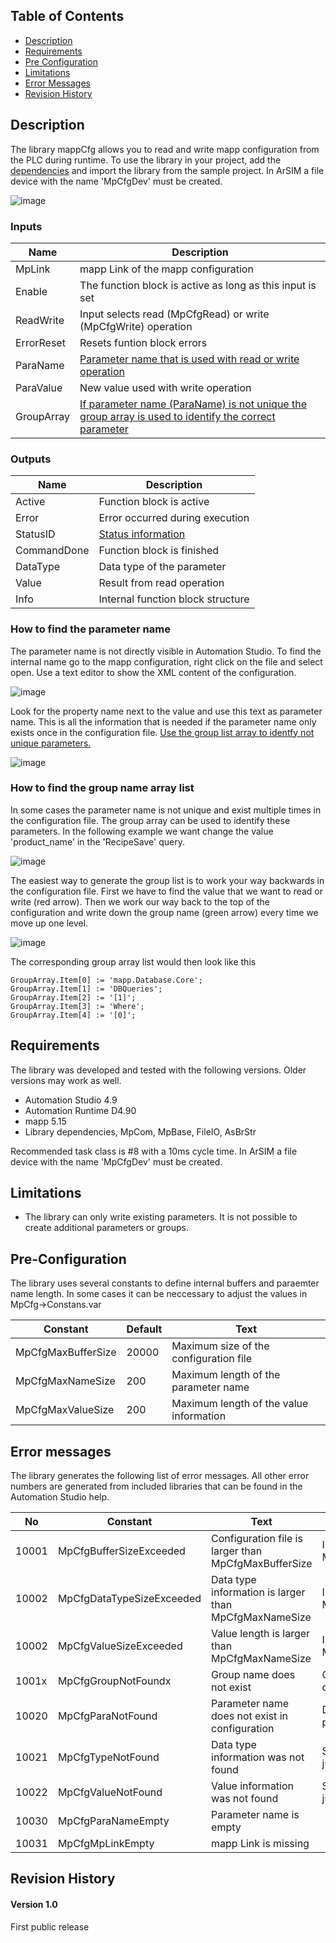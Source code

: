 ## Table of Contents

* [Description](#Description)
* [Requirements](#Requirements)
* [Pre Configuration](#Pre-Configuration)
* [Limitations](#Limitations)
* [Error Messages](#Errors)
* [Revision History](#Revision-History)

<a name="Description"></a>
## Description
The library mappCfg allows you to read and write mapp configuration from the PLC during runtime. To use the library in your project, add the [dependencies](#Requirements) and import the library from the sample project. In ArSIM a file device with the name 'MpCfgDev' must be created.

![image](https://user-images.githubusercontent.com/2972703/147233085-25b92c7d-92ae-4741-a929-c457c7f1f531.png)

### Inputs
| Name | Description |
|---|---|
| MpLink | mapp Link of the mapp configuration |
| Enable | The function block is active as long as this input is set |
| ReadWrite | Input selects read (MpCfgRead) or write (MpCfgWrite) operation |
| ErrorReset | Resets funtion block errors |
| ParaName | [Parameter name that is used with read or write operation](#ParameterName) |
| ParaValue | New value used with write operation |
| GroupArray | [If parameter name (ParaName) is not unique the group array is used to identify the correct parameter](#GroupName) |

### Outputs
| Name | Description |
|---|---|
| Active | Function block is active |
| Error | Error occurred during execution |
| StatusID | [Status information](#Errors) |
| CommandDone | Function block is finished |
| DataType | Data type of the parameter |
| Value | Result from read operation |
| Info | Internal function block structure |

<a name="ParameterName"></a>
### How to find the parameter name
The parameter name is not directly visible in Automation Studio. To find the internal name go to the mapp configuration, right click on the file and select open. Use a text editor to show the XML content of the configuration.

![image](https://user-images.githubusercontent.com/2972703/147235309-60d255fc-218d-4620-996d-df7663b72fa1.png)

Look for the property name next to the value and use this text as parameter name. This is all the information that is needed if the parameter name only exists once in the configuration file. [Use the group list array to identfy not unique parameters.](#GroupName)

![image](https://user-images.githubusercontent.com/2972703/147235654-93c8bec2-609f-412c-9af6-b3fa91105046.png)

<a name="GroupName"></a>
### How to find the group name array list
In some cases the parameter name is not unique and exist multiple times in the configuration file. The group array can be used to identify these parameters. In the following example we want change the value 'product_name' in the 'RecipeSave' query.

![image](https://user-images.githubusercontent.com/2972703/147236731-f5b186ee-214a-45bf-a100-778e82ac2de0.png)

The easiest way to generate the group list is to work your way backwards in the configuration file. First we have to find the value that we want to read or write (red arrow). Then we work our way back to the top of the configuration and write down the group name (green arrow) every time we move up one level.

![image](https://user-images.githubusercontent.com/2972703/147236884-38f3483b-cb57-4c0f-a6bd-21881acd397f.png)

The corresponding group array list would then look like this
```
GroupArray.Item[0] := 'mapp.Database.Core';
GroupArray.Item[1] := 'DBQueries';
GroupArray.Item[2] := '[1]';
GroupArray.Item[3] := 'Where';
GroupArray.Item[4] := '[0]';
```
<a name="Requirements"></a>
## Requirements
The library was developed and tested with the following versions. Older versions may work as well.

* Automation Studio 4.9
* Automation Runtime D4.90
* mapp 5.15
* Library dependencies, MpCom, MpBase, FileIO, AsBrStr

Recommended task class is #8 with a 10ms cycle time. In ArSIM a file device with the name 'MpCfgDev' must be created.

<a name="Limitations"></a>
## Limitations
* The library can only write existing parameters. It is not possible to create additional parameters or groups.

<a name="Pre-Configuration"></a>
## Pre-Configuration
The library uses several constants to define internal buffers and paraemter name length. In some cases it can be neccessary to adjust the values in MpCfg->Constans.var

| Constant | Default | Text |
|---|---|---|
| MpCfgMaxBufferSize | 20000 | Maximum size of the configuration file |
| MpCfgMaxNameSize | 200 | Maximum length of the parameter name |
| MpCfgMaxValueSize | 200 | Maximum length of the value information |

<a name="Errors"></a>
## Error messages
The library generates the following list of error messages. All other error numbers are generated from included libraries that can be found in the Automation Studio help.

| No | Constant | Text | Solution
|---|---|---|---|
| 10001 | MpCfgBufferSizeExceeded | Configuration file is larger than MpCfgMaxBufferSize | Increase value of MpCfgMaxBufferSize |
| 10002 | MpCfgDataTypeSizeExceeded | Data type information is larger than MpCfgMaxNameSize | Increase value of MpCfgMaxNameSize |
| 10002 | MpCfgValueSizeExceeded | Value length is larger than MpCfgMaxNameSize | Increase value of MpCfgMaxNameSize |
| 1001x | MpCfgGroupNotFoundx | Group name does not exist | Check group array data at index x |
| 10020 | MpCfgParaNotFound | Parameter name does not exist in configuration | Double check parameter name |
| 10021 | MpCfgTypeNotFound | Data type information was not found | Shouldnt happen but just in case it does |
| 10022 | MpCfgValueNotFound | Value information was not found | Shouldnt happen but just in case it does |
| 10030 | MpCfgParaNameEmpty | Parameter name is empty | |
| 10031 | MpCfgMpLinkEmpty | mapp Link is missing | |

<a name="Revision-History"></a>
## Revision History

#### Version 1.0
First public release
